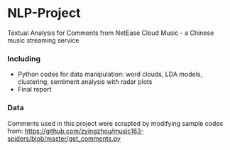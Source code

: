 # NLP-Project
Textual Analysis for Comments from NetEase Cloud Music - a Chinese music streaming service

### Including 
* Python codes for data manipulation: word clouds, LDA models, clustering, sentiment analysis with radar plots
* Final report 

### Data
Comments used in this project were scrapted by modifying sample codes from: https://github.com/zyingzhou/music163-spiders/blob/master/get_comments.py
